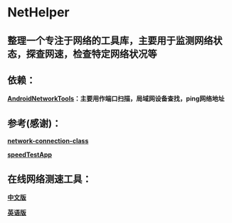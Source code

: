 # NetHelper

## 整理一个专注于网络的工具库，主要用于监测网络状态，探查网速，检查特定网络状况等

## 依赖：

**[AndroidNetworkTools][0]：主要用作端口扫描，局域网设备查找，ping网络地址**

## 参考(感谢)：

**[network-connection-class][1]**

**[speedTestApp][2]**

## 在线网络测速工具：

**[中文版][3]**

**[英语版][4]**


[0]: https://github.com/stealthcopter/AndroidNetworkTools
[1]: https://github.com/facebook/network-connection-class
[2]: https://github.com/egcodes/speedTestApp
[3]: http://www.speedtest.cn/
[4]: http://www.speedtest.net/